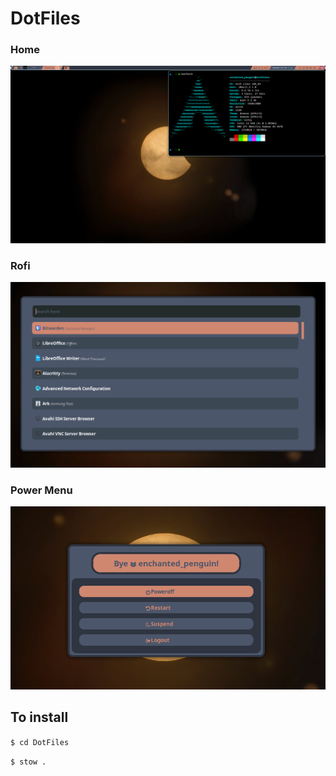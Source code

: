 # DotFiles
### Home
![Desktop Image](https://github.com/Concerned-Doggo/DotFiles/blob/main/images/desktop.png)

### Rofi
![Rofi Image](https://github.com/Concerned-Doggo/DotFiles/blob/main/images/rofi_screen.png)

### Power Menu
![Power Menu Image](https://github.com/Concerned-Doggo/DotFiles/blob/main/images/rofi_powermenu.png)

## To install
``
$ cd DotFiles
``

``
$ stow .
``
